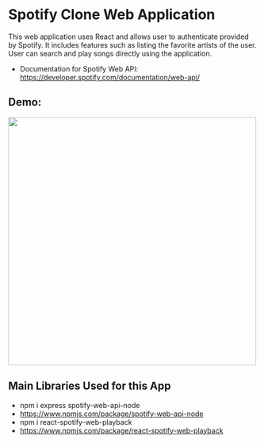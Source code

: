 # Spotify Clone Web Application

This web application uses React and allows user to authenticate provided by Spotify.
It includes features such as listing the favorite artists of the user.
User can search and play songs directly using the application.

* Documentation for Spotify Web API: https://developer.spotify.com/documentation/web-api/

## Demo: <br>
<img src="https://media.giphy.com/media/egsrwOlmtGoZz8TiMa/giphy.gif" width="500">
<br>

## Main Libraries Used for this App
* npm i express spotify-web-api-node
* https://www.npmjs.com/package/spotify-web-api-node
* npm i react-spotify-web-playback
* https://www.npmjs.com/package/react-spotify-web-playback
